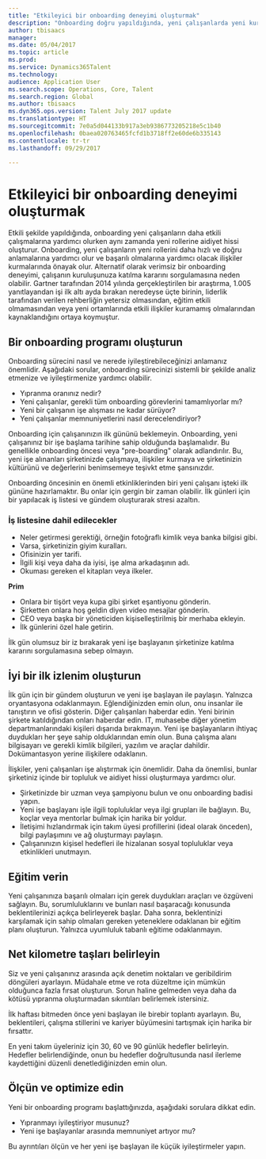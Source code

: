 ```yaml
---
title: "Etkileyici bir onboarding deneyimi oluşturmak"
description: "Onboarding doğru yapıldığında, yeni çalışanlarda yeni kuruluşlarına ait oldukları hissini oluşturur."
author: tbisaacs
manager: 
ms.date: 05/04/2017
ms.topic: article
ms.prod: 
ms.service: Dynamics365Talent
ms.technology: 
audience: Application User
ms.search.scope: Operations, Core, Talent
ms.search.region: Global
ms.author: tbisaacs
ms.dyn365.ops.version: Talent July 2017 update
ms.translationtype: HT
ms.sourcegitcommit: 7e0a5d044133b917a3eb9386773205218e5c1b40
ms.openlocfilehash: 0baea020763465fcfd1b3718ff2e60de6b335143
ms.contentlocale: tr-tr
ms.lasthandoff: 09/29/2017

---
```


# <a name="create-an-engaging-onboarding-experience"></a>Etkileyici bir onboarding deneyimi oluşturmak

Etkili şekilde yapıldığında, onboarding yeni çalışanların daha etkili çalışmalarına yardımcı olurken aynı zamanda yeni rollerine aidiyet hissi oluşturur. Onboarding, yeni çalışanların yeni rollerini daha hızlı ve doğru anlamalarına yardımcı olur ve başarılı olmalarına yardımcı olacak ilişkiler kurmalarında önayak olur. Alternatif olarak verimsiz bir onboarding deneyimi, çalışanın kuruluşunuza katılma kararını sorgulamasına neden olabilir. Gartner tarafından 2014 yılında gerçekleştirilen bir araştırma, 1.005 yanıtlayandan işi ilk altı ayda bırakan neredeyse üçte birinin, liderlik tarafından verilen rehberliğin yetersiz olmasından, eğitim etkili olmamasından veya yeni ortamlarında etkili ilişkiler kuramamış olmalarından kaynaklandığını ortaya koymuştur.

## <a name="have-an-onboarding-program-in-place"></a>Bir onboarding programı oluşturun
Onboarding sürecini nasıl ve nerede iyileştirebileceğinizi anlamanız önemlidir. Aşağıdaki sorular, onboarding sürecinizi sistemli bir şekilde analiz etmenize ve iyileştirmenize yardımcı olabilir.

- Yıpranma oranınız nedir?
- Yeni çalışanlar, gerekli tüm onboarding görevlerini tamamlıyorlar mı?
- Yeni bir çalışanın işe alışması ne kadar sürüyor?
- Yeni çalışanlar memnuniyetlerini nasıl derecelendiriyor?

Onboarding için çalışanınızın ilk gününü beklemeyin. Onboarding, yeni çalışanınız bir işe başlama tarihine sahip olduğunda başlamalıdır. Bu genellikle onboarding öncesi veya "pre-boarding" olarak adlandırılır. Bu, yeni işe alınanları şirketinizde çalışmaya, ilişkiler kurmaya ve şirketinizin kültürünü ve değerlerini benimsemeye teşivkt etme şansınızdır.

Onboarding öncesinin en önemli etkinliklerinden biri yeni çalışanı işteki ilk gününe hazırlamaktır. Bu onlar için gergin bir zaman olabilir. İlk günleri için bir yapılacak iş listesi ve gündem oluşturarak stresi azaltın.

### <a name="what-to-include-in-a-checklist"></a>İş listesine dahil edilecekler

- Neler getirmesi gerektiği, örneğin fotoğraflı kimlik veya banka bilgisi gibi.
- Varsa, şirketinizin giyim kuralları.
- Ofisinizin yer tarifi.
- İlgili kişi veya daha da iyisi, işe alma arkadaşının adı.
- Okuması gereken el kitapları veya ilkeler.

**Prim**

- Onlara bir tişört veya kupa gibi şirket eşantiyonu gönderin.
- Şirketten onlara hoş geldin diyen video mesajlar gönderin.
- CEO veya başka bir yöneticiden kişiselleştirilmiş bir merhaba ekleyin.
- İlk günlerini özel hale getirin.

İlk gün olumsuz bir iz bırakarak yeni işe başlayanın şirketinize katılma kararını sorgulamasına sebep olmayın.

## <a name="create-a-good-first-impression"></a>İyi bir ilk izlenim oluşturun

İlk gün için bir gündem oluşturun ve yeni işe başlayan ile paylaşın. Yalnızca oryantasyona odaklanmayın. Eğlendiğinizden emin olun, onu insanlar ile tanıştırın ve ofisi gösterin. Diğer çalışanları haberdar edin. Yeni birinin şirkete katıldığından onları haberdar edin. IT, muhasebe diğer yönetim departmanlarındaki kişileri dışarıda bırakmayın. Yeni işe başlayanların ihtiyaç duydukları her şeye sahip olduklarından emin olun. Buna çalışma alanı bilgisayarı ve gerekli kimlik bilgileri, yazılım ve araçlar dahildir. Dokümantasyon yerine ilişkilere odaklanın.

İlişkiler, yeni çalışanları işe alıştırmak için önemlidir. Daha da önemlisi, bunlar şirketiniz içinde bir topluluk ve aidiyet hissi oluşturmaya yardımcı olur.

- Şirketinizde bir uzman veya şampiyonu bulun ve onu onboarding badisi yapın.
- Yeni işe başlayanı işle ilgili topluluklar veya ilgi grupları ile bağlayın. Bu, koçlar veya mentorlar bulmak için harika bir yoldur.
- İletişimi hızlandırmak için takım üyesi profillerini (ideal olarak önceden), bilgi paylaşımını ve ağ oluşturmayı paylaşın.
- Çalışanınızın kişisel hedefleri ile hizalanan sosyal topluluklar veya etkinlikleri unutmayın.

## <a name="provide-training"></a>Eğitim verin

Yeni çalışanınıza başarılı olmaları için gerek duydukları araçları ve özgüveni sağlayın. Bu, sorumluluklarını ve bunları nasıl başaracağı konusunda beklentilerinizi açıkça belirleyerek başlar. Daha sonra, beklentinizi karşılamak için sahip olmaları gereken yeteneklere odaklanan bir eğitim planı oluşturun. Yalnızca uyumluluk tabanlı eğitime odaklanmayın.

## <a name="set-clear-milestones"></a>Net kilometre taşları belirleyin

Siz ve yeni çalışanınız arasında açık denetim noktaları ve geribildirim döngüleri ayarlayın. Müdahale etme ve rota düzeltme için mümkün olduğunca fazla fırsat oluşturun. Sorun haline gelmeden veya daha da kötüsü yıpranma oluşturmadan sıkıntıları belirlemek istersiniz.

İlk haftası bitmeden önce yeni başlayan ile birebir toplantı ayarlayın. Bu, beklentileri, çalışma stillerini ve kariyer büyümesini tartışmak için harika bir fırsattır.

En yeni takım üyeleriniz için 30, 60 ve 90 günlük hedefler belirleyin. Hedefler belirlendiğinde, onun bu hedefler doğrultusunda nasıl ilerleme kaydettiğini düzenli denetlediğinizden emin olun.

## <a name="measure-and-optimize"></a>Ölçün ve optimize edin

Yeni bir onboarding programı başlattığınızda, aşağıdaki sorulara dikkat edin. 

- Yıpranmayı iyileştiriyor musunuz?
- Yeni işe başlayanlar arasında memnuniyet artıyor mu? 

Bu ayrıntıları ölçün ve her yeni işe başlayan ile küçük iyileştirmeler yapın.


